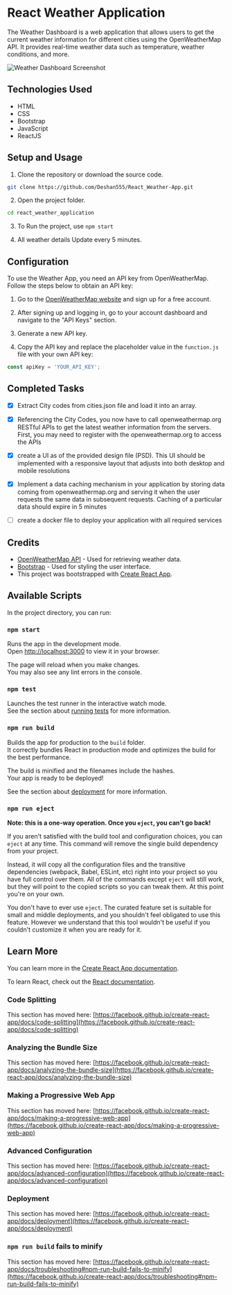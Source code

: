 # React Weather Application

The Weather Dashboard is a web application that allows users to get the current weather information for different cities using the OpenWeatherMap API. It provides real-time weather data such as temperature, weather conditions, and more.

![Weather Dashboard Screenshot](https://github.com/Deshan555/React_Weather-App/blob/master/ReactApp.png)

## Technologies Used

- HTML
- CSS
- Bootstrap
- JavaScript
- ReactJS

## Setup and Usage

1. Clone the repository or download the source code.

```bash
git clone https://github.com/Deshan555/React_Weather-App.git
```

2. Open the project folder.

```bash
cd react_weather_application
```

3. To Run the project, use `npm start`

4. All weather details Update every 5 minutes.

## Configuration

To use the Weather App, you need an API key from OpenWeatherMap. Follow the steps below to obtain an API key:

1. Go to the [OpenWeatherMap website](https://openweathermap.org/) and sign up for a free account.

2. After signing up and logging in, go to your account dashboard and navigate to the "API Keys" section.

3. Generate a new API key.

4. Copy the API key and replace the placeholder value in the `function.js` file with your own API key:

```javascript
const apiKey = 'YOUR_API_KEY';
```

## Completed Tasks

- [x] Extract City codes from cities.json file and load it into an array.
- [x] Referencing the City Codes, you now have to call openweathermap.org RESTful APIs
to get the latest weather information from the servers. First, you may need to register with
the openweathermap.org to access the APIs
- [x]  create a UI as of the provided
design file (PSD). This UI should be implemented with a responsive layout that adjusts into both
desktop and mobile resolutions
- [x]  Implement a data caching mechanism in your application by storing data coming from
openweathermap.org and serving it when the user requests the same data in subsequent
requests. Caching of a particular data should expire in 5 minutes
- [ ] create a docker file to deploy your application with
all required services


## Credits

- [OpenWeatherMap API](https://openweathermap.org/) - Used for retrieving weather data.
- [Bootstrap](https://getbootstrap.com/) - Used for styling the user interface.
- This project was bootstrapped with [Create React App](https://github.com/facebook/create-react-app).

## Available Scripts

In the project directory, you can run:

### `npm start`

Runs the app in the development mode.\
Open [http://localhost:3000](http://localhost:3000) to view it in your browser.

The page will reload when you make changes.\
You may also see any lint errors in the console.

### `npm test`

Launches the test runner in the interactive watch mode.\
See the section about [running tests](https://facebook.github.io/create-react-app/docs/running-tests) for more information.

### `npm run build`

Builds the app for production to the `build` folder.\
It correctly bundles React in production mode and optimizes the build for the best performance.

The build is minified and the filenames include the hashes.\
Your app is ready to be deployed!

See the section about [deployment](https://facebook.github.io/create-react-app/docs/deployment) for more information.

### `npm run eject`

**Note: this is a one-way operation. Once you `eject`, you can't go back!**

If you aren't satisfied with the build tool and configuration choices, you can `eject` at any time. This command will remove the single build dependency from your project.

Instead, it will copy all the configuration files and the transitive dependencies (webpack, Babel, ESLint, etc) right into your project so you have full control over them. All of the commands except `eject` will still work, but they will point to the copied scripts so you can tweak them. At this point you're on your own.

You don't have to ever use `eject`. The curated feature set is suitable for small and middle deployments, and you shouldn't feel obligated to use this feature. However we understand that this tool wouldn't be useful if you couldn't customize it when you are ready for it.

## Learn More

You can learn more in the [Create React App documentation](https://facebook.github.io/create-react-app/docs/getting-started).

To learn React, check out the [React documentation](https://reactjs.org/).

### Code Splitting

This section has moved here: [https://facebook.github.io/create-react-app/docs/code-splitting](https://facebook.github.io/create-react-app/docs/code-splitting)

### Analyzing the Bundle Size

This section has moved here: [https://facebook.github.io/create-react-app/docs/analyzing-the-bundle-size](https://facebook.github.io/create-react-app/docs/analyzing-the-bundle-size)

### Making a Progressive Web App

This section has moved here: [https://facebook.github.io/create-react-app/docs/making-a-progressive-web-app](https://facebook.github.io/create-react-app/docs/making-a-progressive-web-app)

### Advanced Configuration

This section has moved here: [https://facebook.github.io/create-react-app/docs/advanced-configuration](https://facebook.github.io/create-react-app/docs/advanced-configuration)

### Deployment

This section has moved here: [https://facebook.github.io/create-react-app/docs/deployment](https://facebook.github.io/create-react-app/docs/deployment)

### `npm run build` fails to minify

This section has moved here: [https://facebook.github.io/create-react-app/docs/troubleshooting#npm-run-build-fails-to-minify](https://facebook.github.io/create-react-app/docs/troubleshooting#npm-run-build-fails-to-minify)
